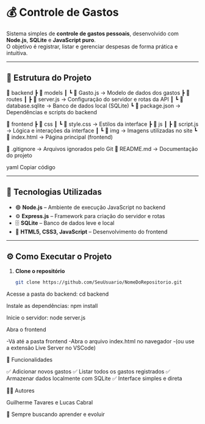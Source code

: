 # 💰 Controle de Gastos

Sistema simples de **controle de gastos pessoais**, desenvolvido com **Node.js**, **SQLite** e **JavaScript puro**.  
O objetivo é registrar, listar e gerenciar despesas de forma prática e intuitiva.

---

## 🧩 Estrutura do Projeto


📁 backend
┣ 📁 models
┃ ┗ 📄 Gasto.js → Modelo de dados dos gastos
┣ 📁 routes
┃ ┣ 📄 server.js → Configuração do servidor e rotas da API
┃ ┗ 📄 database.sqlite → Banco de dados local (SQLite)
┗ 📄 package.json → Dependências e scripts do backend

📁 frontend
┣ 📁 css
┃ ┗ 📄 style.css → Estilos da interface
┣ 📁 js
┃ ┣ 📄 script.js → Lógica e interações da interface
┃ ┗ 📁 img → Imagens utilizadas no site
┗ 📄 index.html → Página principal (frontend)

📄 .gitignore → Arquivos ignorados pelo Git
📄 README.md → Documentação do projeto

yaml
Copiar código


---

## 🚀 Tecnologias Utilizadas

- 🟢 **Node.js** – Ambiente de execução JavaScript no backend  
- ⚙️ **Express.js** – Framework para criação do servidor e rotas  
- 🗄️ **SQLite** – Banco de dados leve e local  
- 🎨 **HTML5, CSS3, JavaScript** – Desenvolvimento do frontend  

---

## ⚙️ Como Executar o Projeto

1. **Clone o repositório**
   ```bash
   git clone https://github.com/SeuUsuario/NomeDoRepositorio.git

Acesse a pasta do backend:
cd backend

Instale as dependências:
npm install

Inicie o servidor:
node server.js

Abra o frontend

-Vá até a pasta frontend
-Abra o arquivo index.html no navegador
-(ou use a extensão Live Server no VSCode)

🧠 Funcionalidades

✅ Adicionar novos gastos
✅ Listar todos os gastos registrados
✅ Armazenar dados localmente com SQLite
✅ Interface simples e direta

👨‍💻 Autores

 Guilherme Tavares e Lucas Cabral

🚀 Sempre buscando aprender e evoluir